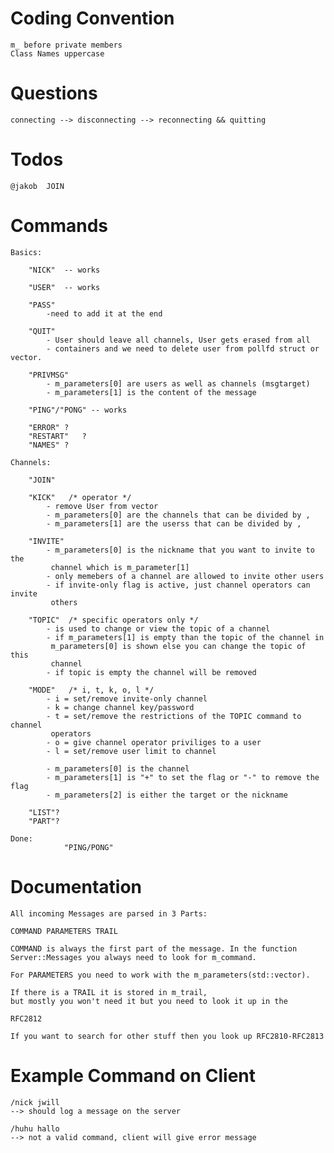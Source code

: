 # Coding Convention

    m_ before private members
    Class Names uppercase

# Questions

    connecting --> disconnecting --> reconnecting && quitting

# Todos

    @jakob  JOIN

# Commands
    
    Basics:

        "NICK"  -- works

        "USER"  -- works

        "PASS"
			-need to add it at the end
        
        "QUIT"
		    - User should leave all channels, User gets erased from all 
            - containers and we need to delete user from pollfd struct or vector.

        "PRIVMSG"
			- m_parameters[0] are users as well as channels (msgtarget)
			- m_parameters[1] is the content of the message

        "PING"/"PONG" -- works
        
        "ERROR" ?
        "RESTART"	?
        "NAMES" ?

    Channels:
				
        "JOIN"

        "KICK"   /* operator */
			- remove User from vector
			- m_parameters[0] are the channels that can be divided by ,
			- m_parameters[1] are the userss that can be divided by ,

        "INVITE"
			- m_parameters[0] is the nickname that you want to invite to the 
             channel which is m_parameter[1]
			- only memebers of a channel are allowed to invite other users
			- if invite-only flag is active, just channel operators can invite 
             others

        "TOPIC"  /* specific operators only */
			- is used to change or view the topic of a channel
			- if m_parameters[1] is empty than the topic of the channel in 
             m_parameters[0] is shown else you can change the topic of this
             channel
			- if topic is empty the channel will be removed

        "MODE"   /* i, t, k, o, l */
			- i = set/remove invite-only channel
			- k = change channel key/password
			- t = set/remove the restrictions of the TOPIC command to channel
             operators
			- o = give channel operator priviliges to a user
			- l = set/remove user limit to channel

			- m_parameters[0] is the channel
			- m_parameters[1] is "+" to set the flag or "-" to remove the flag
			- m_parameters[2] is either the target or the nickname 

        "LIST"?
        "PART"?

    Done:
				"PING/PONG"

# Documentation
		
    All incoming Messages are parsed in 3 Parts:
    
    COMMAND PARAMETERS TRAIL
    
    COMMAND is always the first part of the message. In the function
    Server::Messages you always need to look for m_command.

    For PARAMETERS you need to work with the m_parameters(std::vector).

    If there is a TRAIL it is stored in m_trail,
    but mostly you won't need it but you need to look it up in the
   
    RFC2812

    If you want to search for other stuff then you look up RFC2810-RFC2813

# Example Command on Client

    /nick jwill
    --> should log a message on the server

    /huhu hallo
    --> not a valid command, client will give error message

